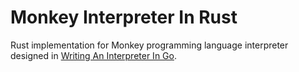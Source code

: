 # Monkey Interpreter In Rust

Rust implementation for Monkey programming language interpreter designed in [Writing An Interpreter In Go](https://interpreterbook.com/).
